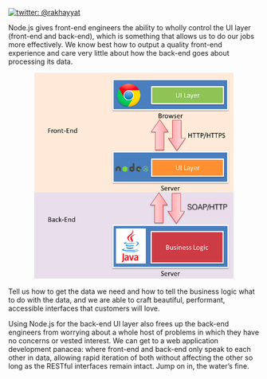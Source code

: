 [![twitter: @rakhayyat](https://img.shields.io/badge/twitter-%40rakhayyat-2F98C1.svg)](https://twitter.com/rakhayyat)

Node.js gives front-end engineers the ability to wholly control the UI layer (front-end and back-end), which is something that allows us to do our jobs more effectively. We know best how to output a quality front-end experience and care very little about how the back-end goes about processing its data. 

<p align="center">
  <img src="https://github.com/rkhayyat/NodeJS-server-as-UI-server-/blob/master/snapshot/147054963-589d250ae4866_articlex.png" width="400"/>
</p>

Tell us how to get the data we need and how to tell the business logic what to do with the data, and we are able to craft beautiful, performant, accessible interfaces that customers will love.

Using Node.js for the back-end UI layer also frees up the back-end engineers from worrying about a whole host of problems in which they have no concerns or vested interest. We can get to a web application development panacea: where front-end and back-end only speak to each other in data, allowing rapid iteration of both without affecting the other so long as the RESTful interfaces remain intact. Jump on in, the water’s fine.
